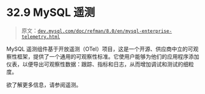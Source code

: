 # 32.9 MySQL 遥测

> 原文：[`dev.mysql.com/doc/refman/8.0/en/mysql-enterprise-telemetry.html`](https://dev.mysql.com/doc/refman/8.0/en/mysql-enterprise-telemetry.html)

MySQL 遥测组件基于开放遥测（OTel）项目，这是一个开源、供应商中立的可观察性框架，提供了一个通用的可观察性标准。它使用户能够为他们的应用程序添加仪表，以便导出可观察性数据：跟踪、指标和日志，从而增加调试和测试的细粒度。

欲了解更多信息，请参阅遥测。
